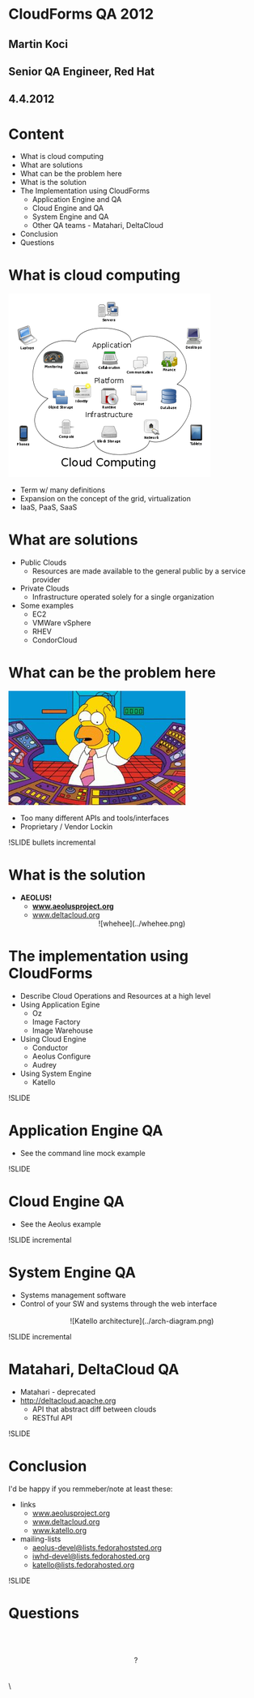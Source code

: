 <!SLIDE title-slide>
# CloudForms QA 2012 #

## Martin Koci ##
## Senior QA Engineer, Red Hat ##
## 4.4.2012 ##

<!SLIDE bullets incremental>
# Content #

* What is cloud computing
* What are solutions
* What can be the problem here
* What is the solution
* The Implementation using CloudForms
  * Application Engine and QA
  * Cloud Engine and QA
  * System Engine and QA
  * Other QA teams - Matahari, DeltaCloud
* Conclusion
* Questions 

<!SLIDE bullets incremental transition=fade>
# What is cloud computing #

![clouds](../Cloud_computing.png)

* Term w/ many definitions
* Expansion on the concept of the grid, virtualization
* IaaS, PaaS, SaaS

<!SLIDE bullets incremental>
# What are solutions #

* Public Clouds
  * Resources are made available to the general public by a service provider
* Private Clouds
  * Infrastructure operated solely for a single organization
* Some examples
  - EC2
  - VMWare vSphere
  - RHEV
  - CondorCloud

<!SLIDE incremental>
# What can be the problem here #

![lost user](../lost_homer.png)

* Too many different APIs and tools/interfaces
* Proprietary / Vendor Lockin

!SLIDE bullets incremental
# What is the solution #

* <b>AEOLUS!</b>
  * <b>www.aeolusproject.org</b>
  * www.deltacloud.org
  <center>
  ![whehee](../whehee.png)
  </center>
<!SLIDE bullets incremental>
# The implementation using CloudForms #

* Describe Cloud Operations and Resources at a high level
* Using Application Egine
  * Oz
  * Image Factory
  * Image Warehouse
* Using Cloud Engine
  * Conductor
  * Aeolus Configure
  * Audrey
* Using System Engine
  * Katello

!SLIDE
# Application Engine QA #
 * See the command line mock example

!SLIDE
# Cloud Engine QA #
 * See the Aeolus example

!SLIDE incremental
# System Engine QA #
 * Systems management software
 * Control of your SW and systems through the web interface
   <br/><br/>
   <center>
   ![Katello architecture](../arch-diagram.png)
   </center>

!SLIDE incremental
# Matahari, DeltaCloud QA #
 * Matahari - deprecated 
 * http://deltacloud.apache.org
   * API that abstract diff between clouds
   * RESTful API

!SLIDE
# Conclusion #

I'd be happy if you remmeber/note at least these:

* links
  * www.aeolusproject.org
  * www.deltacloud.org
  * www.katello.org
* mailing-lists
  * aeolus-devel@lists.fedorahoststed.org
  * iwhd-devel@lists.fedorahosted.org
  * katello@lists.fedorahosted.org

!SLIDE
# Questions #
<br/><br/>
<center> ? </center>
<br/><br/>
\</presentation\>

